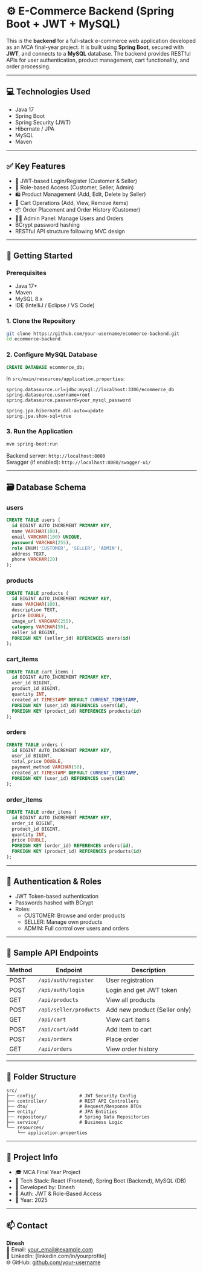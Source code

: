 # ⚙️ E-Commerce Backend (Spring Boot + JWT + MySQL)

This is the **backend** for a full-stack e-commerce web application developed as an MCA final-year project. It is built using **Spring Boot**, secured with **JWT**, and connects to a **MySQL** database. The backend provides RESTful APIs for user authentication, product management, cart functionality, and order processing.

---

## 💻 Technologies Used

- Java 17  
- Spring Boot  
- Spring Security (JWT)  
- Hibernate / JPA  
- MySQL  
- Maven  

---

## ✅ Key Features

- 🔐 JWT-based Login/Register (Customer & Seller)
- 👤 Role-based Access (Customer, Seller, Admin)
- 🛍️ Product Management (Add, Edit, Delete by Seller)
- 🛒 Cart Operations (Add, View, Remove items)
- 📦 Order Placement and Order History (Customer)
- 🧑‍💼 Admin Panel: Manage Users and Orders
- BCrypt password hashing
- RESTful API structure following MVC design

---

## 🚀 Getting Started

### Prerequisites

- Java 17+  
- Maven  
- MySQL 8.x  
- IDE (IntelliJ / Eclipse / VS Code)

### 1. Clone the Repository

```bash
git clone https://github.com/your-username/ecommerce-backend.git
cd ecommerce-backend
```

### 2. Configure MySQL Database

```sql
CREATE DATABASE ecommerce_db;
```

In `src/main/resources/application.properties`:

```properties
spring.datasource.url=jdbc:mysql://localhost:3306/ecommerce_db
spring.datasource.username=root
spring.datasource.password=your_mysql_password

spring.jpa.hibernate.ddl-auto=update
spring.jpa.show-sql=true
```

### 3. Run the Application

```bash
mvn spring-boot:run
```

Backend server: `http://localhost:8080`  
Swagger (if enabled): `http://localhost:8080/swagger-ui/`

---

## 🗃️ Database Schema

### users

```sql
CREATE TABLE users (
  id BIGINT AUTO_INCREMENT PRIMARY KEY,
  name VARCHAR(100),
  email VARCHAR(100) UNIQUE,
  password VARCHAR(255),
  role ENUM('CUSTOMER', 'SELLER', 'ADMIN'),
  address TEXT,
  phone VARCHAR(20)
);
```

### products

```sql
CREATE TABLE products (
  id BIGINT AUTO_INCREMENT PRIMARY KEY,
  name VARCHAR(100),
  description TEXT,
  price DOUBLE,
  image_url VARCHAR(255),
  category VARCHAR(50),
  seller_id BIGINT,
  FOREIGN KEY (seller_id) REFERENCES users(id)
);
```

### cart_items

```sql
CREATE TABLE cart_items (
  id BIGINT AUTO_INCREMENT PRIMARY KEY,
  user_id BIGINT,
  product_id BIGINT,
  quantity INT,
  created_at TIMESTAMP DEFAULT CURRENT_TIMESTAMP,
  FOREIGN KEY (user_id) REFERENCES users(id),
  FOREIGN KEY (product_id) REFERENCES products(id)
);
```

### orders

```sql
CREATE TABLE orders (
  id BIGINT AUTO_INCREMENT PRIMARY KEY,
  user_id BIGINT,
  total_price DOUBLE,
  payment_method VARCHAR(50),
  created_at TIMESTAMP DEFAULT CURRENT_TIMESTAMP,
  FOREIGN KEY (user_id) REFERENCES users(id)
);
```

### order_items

```sql
CREATE TABLE order_items (
  id BIGINT AUTO_INCREMENT PRIMARY KEY,
  order_id BIGINT,
  product_id BIGINT,
  quantity INT,
  price DOUBLE,
  FOREIGN KEY (order_id) REFERENCES orders(id),
  FOREIGN KEY (product_id) REFERENCES products(id)
);
```

---

## 🔐 Authentication & Roles

- JWT Token-based authentication  
- Passwords hashed with BCrypt  
- Roles:  
  - CUSTOMER: Browse and order products  
  - SELLER: Manage own products  
  - ADMIN: Full control over users and orders  

---

## 🧪 Sample API Endpoints

| Method | Endpoint                 | Description                        |
|--------|--------------------------|------------------------------------|
| POST   | `/api/auth/register`     | User registration                  |
| POST   | `/api/auth/login`        | Login and get JWT token            |
| GET    | `/api/products`          | View all products                  |
| POST   | `/api/seller/products`   | Add new product (Seller only)      |
| GET    | `/api/cart`              | View cart items                    |
| POST   | `/api/cart/add`          | Add item to cart                   |
| POST   | `/api/orders`            | Place order                        |
| GET    | `/api/orders`            | View order history                 |

---

## 📁 Folder Structure

```
src/
├── config/                # JWT Security Config
├── controller/            # REST API Controllers
├── dto/                   # Request/Response DTOs
├── entity/                # JPA Entities
├── repository/            # Spring Data Repositories
├── service/               # Business Logic
└── resources/
    └── application.properties
```

---

## 📌 Project Info

- 🎓 MCA Final Year Project  
- 🔧 Tech Stack: React (Frontend), Spring Boot (Backend), MySQL (DB)  
- 🧠 Developed by: Dinesh  
- 🔐 Auth: JWT & Role-Based Access  
- 📅 Year: 2025

---

## 📫 Contact

**Dinesh**  
📧 Email: your_email@example.com  
🔗 LinkedIn: [linkedin.com/in/yourprofile]  
🌐 GitHub: [github.com/your-username](https://github.com/your-username)
